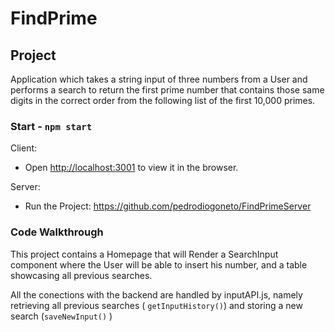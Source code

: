 # FindPrime

## Project

Application which takes a string input of three numbers from a User and performs a search to return the first prime number that contains those same digits in the correct order from the following list of the first 10,000 primes.

### Start - `npm start`

Client:
- Open [http://localhost:3001](http://localhost:3001) to view it in the browser.

Server:
- Run the Project: https://github.com/pedrodiogoneto/FindPrimeServer

### Code Walkthrough

This project contains a Homepage that will Render a SearchInput component where the User will be able to insert his number, and a table showcasing all previous searches.

All the conections with the backend are handled by inputAPI.js, namely retrieving all previous searches ( `getInputHistory()`) and storing a new search (`saveNewInput()` )

